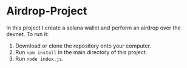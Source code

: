 # Airdrop-Project

In this project I create a solana wallet and perform an airdrop over the devnet. To run it:
1. Download or clone the repository onto your computer.
2. Run `npm install` in the main directory of this project.
3. Run `node index.js`.
